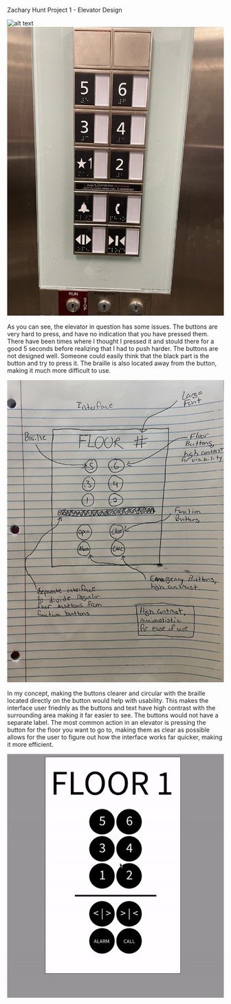 Zachary Hunt
Project 1 - Elevator Design

![alt text](https://github.com/ZHUNT64/p1.zachary.hunt/blob/main/ElevatorGif.gif?raw=true)
![alt text](https://github.com/ZHUNT64/p1.zachary.hunt/blob/main/ElevatorJPG.JPEG?raw=true)

As you can see, the elevator in question has some issues. The buttons are very hard to press, and have no indication that you have pressed them. There have been times where I thought I pressed it and stould there for a good 5 seconds before realizing that I had to push harder. The buttons are not designed well. Someone could easily think that the black part is the button and try to press it. The braille is also located away from the button, making it much more difficult to use.

![alt text](https://github.com/ZHUNT64/p1.zachary.hunt/blob/main/sketch.JPEG?raw=true)

In my concept, making the buttons clearer and circular with the braille located directly on the button would help with usability. This makes the interface user friednly as the buttons and text have high contrast with the surrounding area making it far easier to see. The buttons would not have a separate label. The most common action in an elevator is pressing the button for the floor you want to go to, making them as clear as possible allows for the user to figure out how the interface works far quicker, making it more efficient.

![alt text](https://github.com/ZHUNT64/p1.zachary.hunt/blob/main/InterfaceGif.gif?raw=true)
